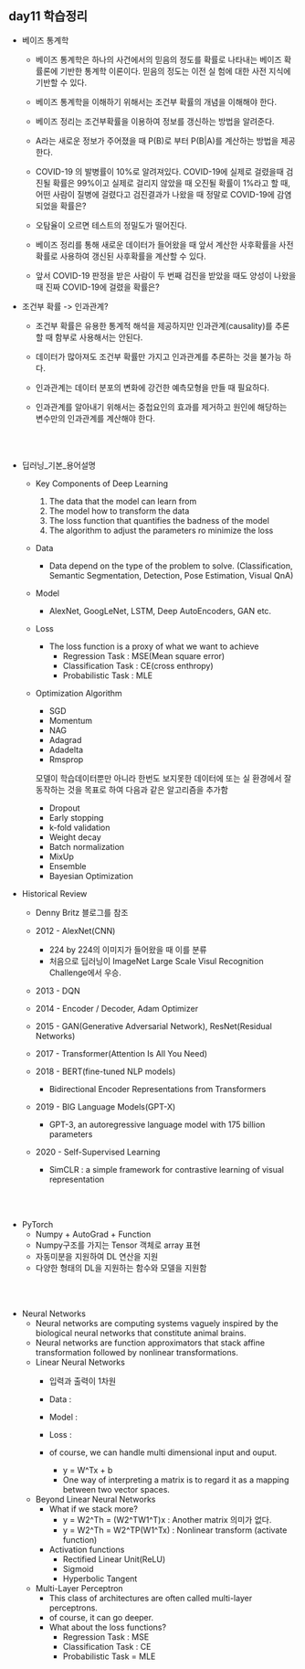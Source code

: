 ## day11 학습정리 

* 베이즈 통계학 

    * 베이즈 통계학은 하나의 사건에서의 믿음의 정도를 확률로 나타내는 베이즈 확률론에 기반한 통계학 이론이다. 믿음의 정도는 이전 실 험에 대한 사전 지식에 기반할 수 있다.

    * 베이즈 통계학을 이해하기 위해서는 조건부 확률의 개념을 이해해야 한다. 

    * 베이즈 정리는 조건부확률을 이용하여 정보를 갱신하는 방법을 알려준다.

    * A라는 새로운 정보가 주어졌을 때 P(B)로 부터 P(B|A)를 계산하는 방법을 제공한다. 

    * COVID-19 의 발병률이 10%로 알려져있다. COVID-19에 실제로 걸렸을때 검진될 확률은 99%이고 실제로 걸리지 않았을 때 오진될 확률이 1%라고 할 때, 어떤 사람이 질병에 걸렸다고 검진결과가 나왔을 때 정말로 COVID-19에 감염되었을 확률은? 

    * 오탐율이 오르면 테스트의 정밀도가 떨어진다.

    * 베이즈 정리를 통해 새로운 데이터가 들어왔을 때 앞서 계산한 사후확률을 사전확률로 사용하여 갱신된 사후확률을 계산할 수 있다. 

    * 앞서 COVID-19 판정을 받은 사람이 두 번째 검진을 받았을 때도 양성이 나왔을 때 진짜 COVID-19에 걸렸을 확률은?

* 조건부 확률 -> 인과관계?

    * 조건부 확률은 유용한 통계적 해석을 제공하지만 인과관계(causality)를 추론할 때 함부로 사용해서는 안된다.

    * 데이터가 많아져도 조건부 확률만 가지고 인과관계를 추론하는 것을 불가능 하다.

    * 인과관계는 데이터 분포의 변화에 강건한 예측모형을 만들 때 필요하다. 

    * 인과관계를 알아내기 위해서는 중첩요인의 효과를 제거하고 원인에 해당하는 변수만의 인과관계를 계산해야 한다. 

<br><br/>

* 딥러닝_기본_용어설명

    * Key Components of Deep Learning

        <ol>
        <li>The data that the model can learn from</li>
        <li>The model how to transform the data</li>
        <li>The loss function that quantifies the badness of the model</li>
        <li>The algorithm to adjust the parameters ro minimize the loss</li>
        </ol>

    * Data 
        * Data depend on the type of the problem to solve. (Classification, Semantic Segmentation, Detection, Pose Estimation, Visual QnA)

    * Model 
        * AlexNet, GoogLeNet, LSTM, Deep AutoEncoders, GAN etc.

    * Loss
        * The loss function is a proxy of what we want to achieve
            * Regression Task : MSE(Mean square error)
            * Classification Task : CE(cross enthropy)
            * Probabilistic Task : MLE

    * Optimization Algorithm
        * SGD
        * Momentum
        * NAG
        * Adagrad
        * Adadelta
        * Rmsprop

        모델이 학습데이터뿐만 아니라 한번도 보지못한 데이터에 또는 실 환경에서 잘 동작하는 것을 목표로 하여 다음과 같은 알고리즘을 추가함 

        * Dropout
        * Early stopping 
        * k-fold validation
        * Weight decay
        * Batch normalization
        * MixUp
        * Ensemble
        * Bayesian Optimization
    
* Historical Review

    * <p>Denny Britz 블로그<a href="www.naver.com"></a>를 참조</p> 

    * 2012 - AlexNet(CNN)
        * 224 by 224의 이미지가 들어왔을 때 이를 분류 
        * 처음으로 딥러닝이 ImageNet Large Scale Visul Recognition Challenge에서 우승. 
        
    * 2013 - DQN
    * 2014 - Encoder / Decoder, Adam Optimizer
    * 2015 - GAN(Generative Adversarial Network), ResNet(Residual Networks)
    * 2017 - Transformer(Attention Is All You Need)
    * 2018 - BERT(fine-tuned NLP models)
        * Bidirectional Encoder Representations from Transformers
    * 2019 - BIG Language Models(GPT-X)
        * GPT-3, an autoregressive language model with 175 billion parameters
    * 2020 - Self-Supervised Learning
        * SimCLR : a simple framework for contrastive learning of visual representation


<br><br/>

* PyTorch
    * Numpy + AutoGrad + Function
    * Numpy구조를 가지는 Tensor 객체로 array 표현 
    * 자동미분을 지원하여 DL 연산을 지원
    * 다양한 형태의 DL을 지원하는 함수와 모델을 지원함
        

<br><br/>

* Neural Networks 
    * Neural networks are computing systems vaguely inspired by the biological neural networks that constitute animal brains.
    * Neural networks are function approximators that stack affine transformation followed by nonlinear transformations.
    * Linear Neural Networks
        * 입력과 출력이 1차원 
        * Data : 
        * Model : 
        * Loss : 

        * of course, we can handle multi dimensional input and ouput.
            * y = W^Tx + b
            * One way of interpreting a matrix is to regard it as a mapping between two vector spaces.
    * Beyond Linear Neural Networks
        * What if we stack more?
            * y = W2^Th = (W2^TW1^T)x  : Another matrix 의미가 없다.
            * y = W2^Th = W2^TP(W1^Tx) : Nonlinear transform (activate function)
        * Activation functions 
            * Rectified Linear Unit(ReLU)
            * Sigmoid 
            * Hyperbolic Tangent
    * Multi-Layer Perceptron
        * This class of architectures are often called multi-layer perceptrons.
        * of course, it can go deeper.
        * What about the loss functions?
            * Regression Task : MSE
            * Classification Task : CE
            * Probabilistic Task = MLE

    
    

